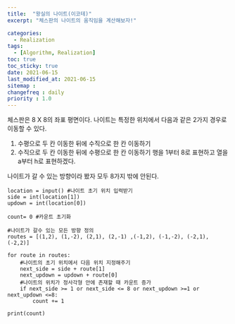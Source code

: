 ```yaml
---
title:  "왕실의 나이트(이코테)"
excerpt: "체스판의 나이트의 움직임을 계산해보자!"

categories:
  - Realization
tags:
  - [Algorithm, Realization]
toc: true
toc_sticky: true
date: 2021-06-15
last_modified_at: 2021-06-15
sitemap :
changefreq : daily
priority : 1.0
---
```

체스판은 8 X 8의 좌표 평면이다.
나이트는 특정한 위치에서 다음과 같은 2가지 경우로 이동할 수 있다.
1. 수평으로 두 칸 이동한 뒤에 수직으로 한 칸 이동하기
2. 수직으로 두 칸 이동한 뒤에 수평으로 한 칸 이동하기
행을 1부터 8로 표현하고 열을 a부터 h로 표현하겠다.

나이트가 갈 수 있는 방향이라 봤자 모두 8가지 밖에 안된다.
```
location = input() #나이트 초기 위치 입력받기
side = int(location[1])
updown = int(location[0])

count= 0 #카운트 초기화

#나이트가 갈수 있는 모든 방향 정의
routes = [(1,2), (1,-2), (2,1), (2,-1) ,(-1,2), (-1,-2), (-2,1), (-2,2)]

for route in routes:
    #나이트의 초기 위치에서 다음 위치 지정해주기
    next_side = side + route[1]
    next_updown = updown + route[0]
    #나이트의 위치가 정사각형 안에 존재할 때 카운트 증가
    if next_side >= 1 or next_side <= 8 or next_updown >=1 or next_updown <=8:
        count += 1

print(count)
```